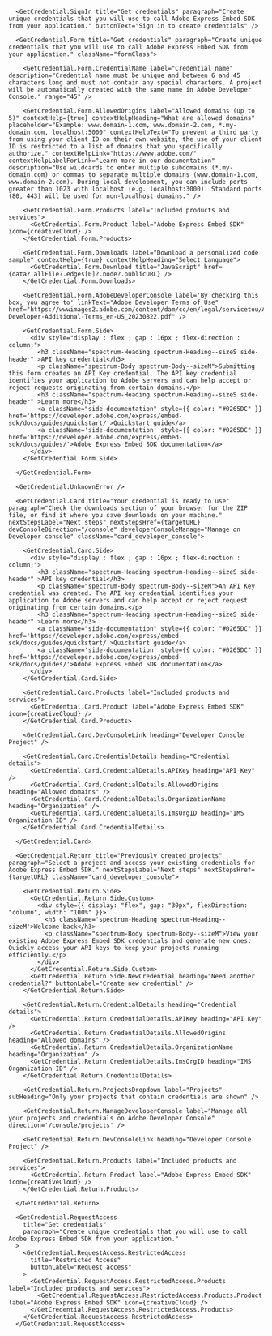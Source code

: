  <GetCredential className="getCredentialContainer" templateId={template_id} productName={product_name} >

      <GetCredential.SignIn title="Get credentials" paragraph="Create unique credentials that you will use to call Adobe Express Embed SDK from your application." buttonText="Sign in to create credentials" />

      <GetCredential.Form title="Get credentials" paragraph="Create unique credentials that you will use to call Adobe Express Embed SDK from your application." className="formClass">

        <GetCredential.Form.CredentialName label="Credential name" description="Credential name must be unique and between 6 and 45 characters long and must not contain any special characters. A project will be automatically created with the same name in Adobe Developer Console." range="45" />

        <GetCredential.Form.AllowedOrigins label="Allowed domains (up to 5)" contextHelp={true} contextHelpHeading="What are allowed domains" placeholder="Example: www.domain-1.com, www.domain-2.com, *.my-domain.com, localhost:5000" contextHelpText="To prevent a third party from using your client ID on their own website, the use of your client ID is restricted to a list of domains that you specifically authorize." contextHelpLink="https://www.adobe.com/" contextHelpLabelForLink="Learn more in our documentation" description="Use wildcards to enter multiple subdomains (*.my-domain.com) or commas to separate multiple domains (www.domain-1.com, www.domain-2.com). During local development, you can include ports greater than 1023 with localhost (e.g. localhost:3000). Standard ports (80, 443) will be used for non-localhost domains." />

        <GetCredential.Form.Products label="Included products and services">
          <GetCredential.Form.Product label="Adobe Express Embed SDK" icon={creativeCloud} />
        </GetCredential.Form.Products>

        <GetCredential.Form.Downloads label="Download a personalized code sample" contextHelp={true} contextHelpHeading="Select Language">
          <GetCredential.Form.Download title="JavaScript" href={data?.allFile?.edges[0]?.node?.publicURL} />
        </GetCredential.Form.Downloads>

        <GetCredential.Form.AdobeDeveloperConsole label='By checking this box, you agree to' linkText="Adobe Developer Terms of Use" href="https://wwwimages2.adobe.com/content/dam/cc/en/legal/servicetou/Adobe-Developer-Additional-Terms_en-US_20230822.pdf" />

        <GetCredential.Form.Side>
          <div style="display : flex ; gap : 16px ; flex-direction : column;">
            <h3 className="spectrum-Heading spectrum-Heading--sizeS side-header" >API key credential</h3>
            <p className="spectrum-Body spectrum-Body--sizeM">Submitting this form creates an API Key credential. The API key credential identifies your application to Adobe servers and can help accept or reject requests originating from certain domains.</p>
            <h3 className="spectrum-Heading spectrum-Heading--sizeS side-header" >Learn more</h3>
            <a className="side-documentation" style={{ color: "#0265DC" }} href='https://developer.adobe.com/express/embed-sdk/docs/guides/quickstart/'>Quickstart guide</a>
            <a className='side-documentation' style={{ color: "#0265DC" }} href='https://developer.adobe.com/express/embed-sdk/docs/guides/'>Adobe Express Embed SDK documentation</a>
          </div>
        </GetCredential.Form.Side>

      </GetCredential.Form>

      <GetCredential.UnknownError />

      <GetCredential.Card title="Your credential is ready to use" paragraph="Check the downloads section of your browser for the ZIP file, or find it where you save downloads on your machine." nextStepsLabel="Next steps" nextStepsHref={targetURL} devConsoleDirection="/console" developerConsoleManage="Manage on Developer console" className="card_developer_console">

        <GetCredential.Card.Side>
          <div style="display : flex ; gap : 16px ; flex-direction : column;">
            <h3 className="spectrum-Heading spectrum-Heading--sizeS side-header" >API key credential</h3>
            <p className="spectrum-Body spectrum-Body--sizeM">An API Key credential was created. The API key credential identifies your application to Adobe servers and can help accept or reject request originating from certain domains.</p>
            <h3 className="spectrum-Heading spectrum-Heading--sizeS side-header" >Learn more</h3>
            <a className="side-documentation" style={{ color: "#0265DC" }} href='https://developer.adobe.com/express/embed-sdk/docs/guides/quickstart/'>Quickstart guide</a>
            <a className='side-documentation' style={{ color: "#0265DC" }} href='https://developer.adobe.com/express/embed-sdk/docs/guides/'>Adobe Express Embed SDK documentation</a>
          </div>
        </GetCredential.Card.Side>

        <GetCredential.Card.Products label="Included products and services">
          <GetCredential.Card.Product label="Adobe Express Embed SDK" icon={creativeCloud} />
        </GetCredential.Card.Products>

        <GetCredential.Card.DevConsoleLink heading="Developer Console Project" />

        <GetCredential.Card.CredentialDetails heading="Credential details">
          <GetCredential.Card.CredentialDetails.APIKey heading="API Key" />
          <GetCredential.Card.CredentialDetails.AllowedOrigins heading="Allowed domains" />
          <GetCredential.Card.CredentialDetails.OrganizationName heading="Organization" />
          <GetCredential.Card.CredentialDetails.ImsOrgID heading="IMS Organization ID" />
        </GetCredential.Card.CredentialDetails>

      </GetCredential.Card>

      <GetCredential.Return title="Previously created projects" paragraph="Select a project and access your existing credentials for Adobe Express Embed SDK." nextStepsLabel="Next steps" nextStepsHref={targetURL} className="card_developer_console">

        <GetCredential.Return.Side>
          <GetCredential.Return.Side.Custom>
            <div style={{ display: "flex", gap: "30px", flexDirection: "column", width: "100%" }}>
              <h3 className='spectrum-Heading spectrum-Heading--sizeM'>Welcome back</h3>
              <p className="spectrum-Body spectrum-Body--sizeM">View your existing Adobe Express Embed SDK credentials and generate new ones. Quickly access your API keys to keep your projects running efficiently.</p>
            </div>
          </GetCredential.Return.Side.Custom>
          <GetCredential.Return.Side.NewCredential heading="Need another credential?" buttonLabel="Create new credential" />
        </GetCredential.Return.Side>

        <GetCredential.Return.CredentialDetails heading="Credential details">
          <GetCredential.Return.CredentialDetails.APIKey heading="API Key" />
          <GetCredential.Return.CredentialDetails.AllowedOrigins heading="Allowed domains" />
          <GetCredential.Return.CredentialDetails.OrganizationName heading="Organization" />
          <GetCredential.Return.CredentialDetails.ImsOrgID heading="IMS Organization ID" />
        </GetCredential.Return.CredentialDetails>

        <GetCredential.Return.ProjectsDropdown label="Projects" subHeading="Only your projects that contain credentials are shown" />

        <GetCredential.Return.ManageDeveloperConsole label="Manage all your projects and credentials on Adobe Developer Console" direction='/console/projects' />

        <GetCredential.Return.DevConsoleLink heading="Developer Console Project" />

        <GetCredential.Return.Products label="Included products and services">
          <GetCredential.Return.Product label="Adobe Express Embed SDK" icon={creativeCloud} />
        </GetCredential.Return.Products>

      </GetCredential.Return>

      <GetCredential.RequestAccess
        title="Get credentials"
        paragraph="Create unique credentials that you will use to call Adobe Express Embed SDK from your application."
      >
        <GetCredential.RequestAccess.RestrictedAccess
          title="Restricted Access"
          buttonLabel="Request access"
        >
          <GetCredential.RequestAccess.RestrictedAccess.Products label="Included products and services">
            <GetCredential.RequestAccess.RestrictedAccess.Products.Product label="Adobe Express Embed SDK" icon={creativeCloud} />
          </GetCredential.RequestAccess.RestrictedAccess.Products>
        </GetCredential.RequestAccess.RestrictedAccess>
      </GetCredential.RequestAccess>

 </GetCredential>